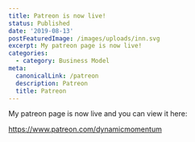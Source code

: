 ```yaml
---
title: Patreon is now live!
status: Published
date: '2019-08-13'
postFeaturedImage: /images/uploads/inn.svg
excerpt: My patreon page is now live!
categories:
  - category: Business Model
meta:
  canonicalLink: /patreon
  description: Patreon
  title: Patreon
---
```

My patreon page is now live and you can view it here:

<https://www.patreon.com/dynamicmomentum>

